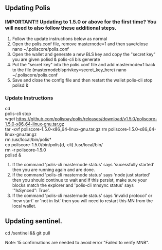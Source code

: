 ## Updating Polis

### IMPORTANT!! Updating to 1.5.0 or above for the first time?  You will need to also follow these additional steps.
1. Follow the update instructions below as normal
2. Open the polis.conf file, remove masternode=1 and then save/close
nano ~/.poliscore/polis.conf
3. Open the wallet and generate a new BLS key and copy the "secret key" you are given
polisd &
polis-cli bls generate  
4. Put the "secret key" into the polis.conf file and add masternode=1 back to the file (masternodeblsprivkey=secret_key_here)
nano ~/.poliscore/polis.conf
5. Save and close the config file and then restart the wallet
polis-cli stop
polisd &

### Update Instructions
cd  
polis-cli stop  
wget https://github.com/polispay/polis/releases/download/v1.5.0/poliscore-1.5.0-x86_64-linux-gnu.tar.gz  
tar -xvf poliscore-1.5.0-x86_64-linux-gnu.tar.gz 
rm poliscore-1.5.0-x86_64-linux-gnu.tar.gz  
rm /usr/local/bin/polis*  
cp poliscore-1.5.0/bin/polis{d,-cli} /usr/local/bin/  
rm -r poliscore-1.5.0  
polisd &  

1. If the command 'polis-cli masternode status' says 'sucessfully started' then you are running again and are done.  
2. If the command 'polis-cli masternode status' says 'node just started' then you should continue to wait and if this persist, make sure your blocks match the explorer and 'polis-cli mnsync status' says '"IsSynced": True'.  
3. If the command 'polis-cli masternode status' says 'invalid protocol' or 'new start' or 'not in list' then you will need to restart this MN from the local wallet.  

## Updating sentinel. 
cd /sentinel && git pull  

Note: 15 confirmations are needed to avoid error "Failed to verify MNB".


